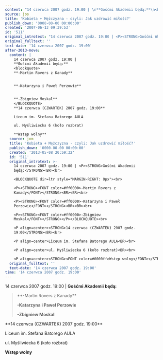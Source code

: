 ```yaml
---
content: "14 czerwca 2007 godz. 19:00 | \n**Gośćmi Akademii będą:**\n<blockquote>\n**-Martin Rovers z Kanady**\n\n\n**-Katarzyna i Paweł Perzowie**\n\n\n**-Zbigniew Moskal**\n</BLOCKQUOTE>\n**14 czerwca (CZWARTEK) 2007 godz. 19:00**\n\nLiceum im. Stefana Batorego AULA\n\nul. Myśliwiecka 6 (koło rozbrat)\n\n**Wstęp wolny**\n\n\n<!--CONTENT FROM OLD SERVER (jos before 2013): 14 czerwca 2007 godz. 19:00 | \n**Gośćmi Akademii będą:**\n\n\r\n<blockquote>\n\r\n\n**-Martin Rovers z Kanady**\n\r\n\n**-Katarzyna i Paweł Perzowie**\n\r\n\n**-Zbigniew Moskal**\n</BLOCKQUOTE>\n\r\n\n**14 czerwca (CZWARTEK) 2007 godz. 19:00**\n\n\r\n\nLiceum im. Stefana Batorego AULA\n\n\r\n\nul. Myśliwiecka 6 (koło rozbrat)\n\n\r\n\n**Wstęp wolny**\n\n-->"
source: jos
title: 'Kobieta + Mężczyzna - czyli: Jak uzdrowić miłość?'
publish_down: '0000-00-00 00:00:00'
created: '2007-06-13 09:39:53'
id: '511'
original_introtext: "14 czerwca 2007 godz. 19:00 | <P><STRONG>Gośćmi Akademii będą:</STRONG><BR><br>\r\n<BLOCKQUOTE dir=ltr style=\"MARGIN-RIGHT: 0px\"><br>\r\n<P><STRONG><FONT color=#ff0000>-Martin Rovers z Kanady</FONT></STRONG><BR><BR><br>\r\n<P><STRONG><FONT color=#ff0000>-Katarzyna i Paweł Perzowie</FONT></STRONG><BR><BR><br>\r\n<P><STRONG><FONT color=#ff0000>-Zbigniew Moskal</FONT></STRONG></P></BLOCKQUOTE><br>\r\n<P align=center><STRONG>14 czerwca (CZWARTEK) 2007 godz. 19:00</STRONG><BR><br>\r\n<P align=center>Liceum im. Stefana Batorego AULA<BR><br>\r\n<P align=center>ul. Myśliwiecka 6 (koło rozbrat)<BR><br>\r\n<P align=center><STRONG><FONT color=#0000ff>Wstęp wolny</FONT></STRONG></P>"
original_fulltext: ''
text-date: '14 czerwca 2007 godz. 19:00'
after-2013-move:
  content: |
    14 czerwca 2007 godz. 19:00 | 
    **Gośćmi Akademii będą:**
    <blockquote>
    **-Martin Rovers z Kanady**


    **-Katarzyna i Paweł Perzowie**


    **-Zbigniew Moskal**
    </BLOCKQUOTE>
    **14 czerwca (CZWARTEK) 2007 godz. 19:00**

    Liceum im. Stefana Batorego AULA

    ul. Myśliwiecka 6 (koło rozbrat)

    **Wstęp wolny**
  source: jom
  title: 'Kobieta + Mężczyzna - czyli: Jak uzdrowić miłość?'
  publish_down: '0000-00-00 00:00:00'
  created: '2013-05-08 20:59:32'
  id: '511'
  original_introtext: >-
    14 czerwca 2007 godz. 19:00 | <P><STRONG>Gośćmi Akademii
    będą:</STRONG><BR><br>

    <BLOCKQUOTE dir=ltr style="MARGIN-RIGHT: 0px"><br>

    <P><STRONG><FONT color=#ff0000>-Martin Rovers z
    Kanady</FONT></STRONG><BR><BR><br>

    <P><STRONG><FONT color=#ff0000>-Katarzyna i Paweł
    Perzowie</FONT></STRONG><BR><BR><br>

    <P><STRONG><FONT color=#ff0000>-Zbigniew
    Moskal</FONT></STRONG></P></BLOCKQUOTE><br>

    <P align=center><STRONG>14 czerwca (CZWARTEK) 2007 godz.
    19:00</STRONG><BR><br>

    <P align=center>Liceum im. Stefana Batorego AULA<BR><br>

    <P align=center>ul. Myśliwiecka 6 (koło rozbrat)<BR><br>

    <P align=center><STRONG><FONT color=#0000ff>Wstęp wolny</FONT></STRONG></P>
  original_fulltext: ''
  text-date: '14 czerwca 2007 godz. 19:00'
time: '14 czerwca 2007 godz. 19:00'
---
```

14 czerwca 2007 godz. 19:00 | 
**Gośćmi Akademii będą:**
<blockquote>
**-Martin Rovers z Kanady**


**-Katarzyna i Paweł Perzowie**


**-Zbigniew Moskal**
</BLOCKQUOTE>
**14 czerwca (CZWARTEK) 2007 godz. 19:00**

Liceum im. Stefana Batorego AULA

ul. Myśliwiecka 6 (koło rozbrat)

**Wstęp wolny**


<!--CONTENT FROM OLD SERVER (jos before 2013): 14 czerwca 2007 godz. 19:00 | 
**Gośćmi Akademii będą:**


<blockquote>


**-Martin Rovers z Kanady**


**-Katarzyna i Paweł Perzowie**


**-Zbigniew Moskal**
</BLOCKQUOTE>


**14 czerwca (CZWARTEK) 2007 godz. 19:00**



Liceum im. Stefana Batorego AULA



ul. Myśliwiecka 6 (koło rozbrat)



**Wstęp wolny**

-->

<!--{{json:{"created_date":"2007-06-13 09:39:53","publish_down":"0000-00-00 00:00:00","id":"511"}}}-->